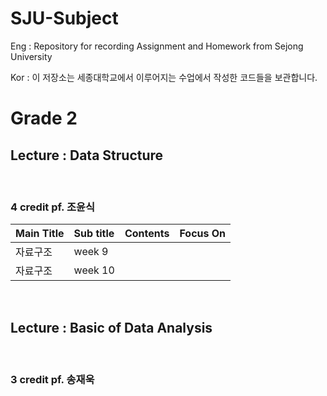 # SJU-Subject <br>
Eng : Repository for recording Assignment and Homework from Sejong University <br>

Kor : 이 저장소는 세종대학교에서 이루어지는 수업에서 작성한 코드들을 보관합니다.


<h1>Grade 2</h1>
<h2>Lecture : Data Structure</h2> <br>
<h3>4 credit  pf. 조윤식</h3>

| Main Title | Sub title | Contents | Focus On |
|:--------|:--------|:--------|:---------|
| 자료구조 | week 9  |   | |
| 자료구조 | week 10 |   | |

<br>
<h2>Lecture : Basic of Data Analysis</h2> <br>
<h3>3 credit  pf. 송재욱</h3>



